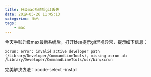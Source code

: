 ```yaml
---
title: 升级mac系统后git丢失
date: 2019-05-26 11:05:13
categories: 技术
tags:
    - mac
---
```

今天手贱升级max最新系统后，打开Idea提示git环境异常，提示如下信息：

    xcrun: error: invalid active developer path (/Library/Developer/CommandLineTools), missing xcrun at: /Library/Developer/CommandLineTools/usr/bin/xcrun

完美解决方法：xcode-select –install

